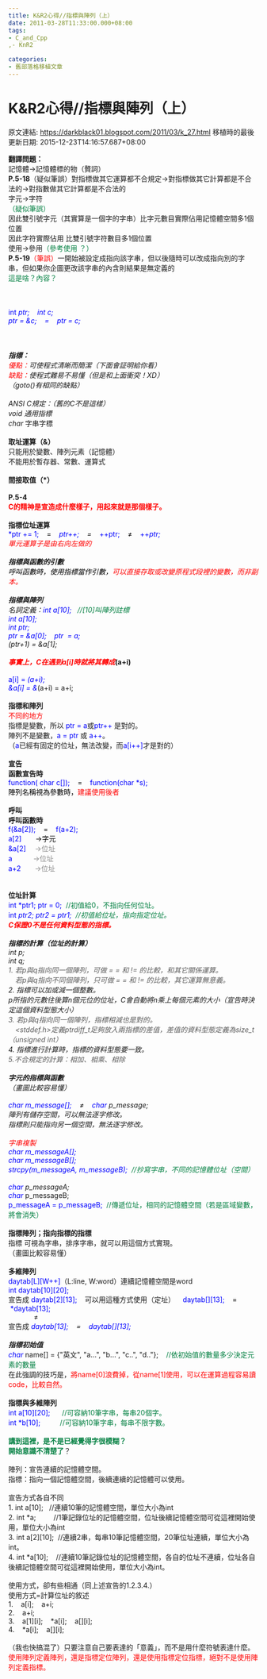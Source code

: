 ```yaml
---
title: K&R2心得//指標與陣列（上）
date: 2011-03-28T11:33:00.000+08:00
tags: 
- C_and_Cpp
,- KnR2

categories:
- 舊部落格移植文章
---
```


# K&R2心得//指標與陣列（上）

原文連結: https://darkblack01.blogspot.com/2011/03/k_27.html
移植時的最後更新日期: 2015-12-23T14:16:57.687+08:00

<strong>翻譯問題：</strong><br />記憶體→記憶體標的物（贅詞）<br /><strong>P.5-18</strong>（疑似筆誤）對指標做其它運算都不合規定→對指標做其它計算都是不合法的→對指數做其它計算都是不合法的<br />字元→字符<br /><span style="color: #007f40;">（疑似筆誤）</span><br />因此雙引號字元（其實算是一個字的字串）比字元數目實際佔用記憶體空間多1個位置<br />因此字符實際佔用 比雙引號字符數目多1個位置<br />使用→參用<span style="color: #007f40;">（參考使用 ？）</span><br /><strong>P.5-19</strong><span style="color: red;">（筆誤）</span>一開始被設定成指向該字串，但以後隨時可以改成指向別的字串，但如果你企圖更改該字串的內含則結果是無定義的<br /><span style="color: #007f40;">這是啥？內容？</span><br /><br /><br /><br /><span style="color: blue;">int *ptr; &nbsp; &nbsp;int c;</span><br /><span style="color: blue;">ptr = &amp;c; &nbsp; &nbsp;= &nbsp; &nbsp;*ptr = c;</span><br /><br /><a name='more'></a><br /><br /><strong>指標：</strong><br /><span style="color: red;">優點：</span>可使程式清晰而簡潔（下面會証明給你看）<br /><span style="color: red;">缺點：</span>使程式難易不易懂（但是和上面衝突！XD）<br />（goto()有相同的缺點）<br /><br />ANSI C規定：（舊的C不是這樣）<br />void* 通用指標<br />char* 字串字標<br /><br /><strong>取址運算（&amp;）</strong><br />只能用於變數、陣列元素（記憶體）<br />不能用於暫存器、常數、運算式<br /><br /><strong>間接取值（*）</strong><br /><br /><strong>P.5-4</strong><br /><span style="color: red;"><strong>C的精神是宣造成什麼樣子，用起來就是那個樣子。</strong></span><br /><br /><strong>指標位址運算</strong><br /><span style="color: blue;">*ptr += 1;<span style="color: black;"> &nbsp; &nbsp;= &nbsp; &nbsp;</span>*ptr++;<span style="color: black;"> &nbsp; &nbsp;= &nbsp; &nbsp;</span>*++ptr;<span style="color: black;"> &nbsp; &nbsp;≠ &nbsp; &nbsp;</span>++*ptr;</span><br /><span style="color: red;">單元運算子是由右向左做的</span><br /><br /><strong>指標與函數的引數</strong><br /><span style="color: black;">呼叫函數時，使用指標當作引數</span><span style="color: red;"><span style="color: black;">，</span>可以直接存取或改變原程式段裡的變數，而非副本。</span><br /><br /><strong>指標與陣列</strong><br />名詞定義：<span style="color: blue;">int a[10];</span> &nbsp; <span style="color: #007f40;">//[10]叫陣列註標</span><br /><span style="color: blue;">int a[10];</span><br /><span style="color: blue;">int *ptr;</span><br /><span style="color: blue;">ptr = &amp;a[0]; &nbsp; &nbsp;ptr &nbsp;= a;</span><br /><span style="color: blue;">*(ptr+1) = &amp;a[1];</span><br /><br /><strong><span style="color: red;">事實上，C在遇到a[i]時就將其轉成*(a+i)</span></strong><br /><br /><span style="color: blue;">a[i] = *(a+i);</span><br /><span style="color: blue;">&amp;a[i] = &amp;*(a+i) = a+i;</span><br /><br /><strong>指標和陣列</strong><br /><span style="color: red;">不同的地方</span><br />指標是變數，所以 <span style="color: blue;">ptr = a</span>或<span style="color: blue;">ptr++</span> 是對的。<br />陣列不是變數，<span style="color: blue;">a = ptr </span>或 <span style="color: blue;">a++</span>。<br />（<span style="color: blue;">a</span>已經有固定的位址，無法改變，而<span style="color: blue;">a[i++]</span>才是對的）<br /><br /><strong>宣告</strong><br /><strong>函數宣告時</strong><br /><span style="color: blue;">function( char c[]); &nbsp; &nbsp;<span style="color: black;">=</span> &nbsp; &nbsp;function(char *s);</span><br /><span style="color: red;"><span style="color: black;">陣列名稱視為參數時，</span>建議使用後者</span><br /><br /><strong>呼叫</strong><br /><strong>呼叫函數時</strong><br /><span style="color: blue;">f(&amp;a[2]); &nbsp; &nbsp;<span style="color: black;">=</span> &nbsp; &nbsp;f(a+2);</span><br /><span style="color: blue;">a[2</span><span style="color: blue;">]</span><span style="color: blue;">　　<span style="color: black;">→字元</span></span><br /><span style="color: blue;">&amp;a[2]　&nbsp;<span style="color: #8b8b8b;">→位址</span></span><br /><span style="color: blue;">a　　　<span style="color: #8b8b8b;">→位址</span></span><br /><span style="color: blue;">a+2　　<span style="color: #8b8b8b;">→位址</span></span><br /><br /><br /><strong>位址計算</strong><br /><span style="color: blue;">int *ptr1; ptr = 0; <span style="color: #007f40;">&nbsp;//初值給0，不指向任何位址。</span></span><br /><span style="color: blue;">int *ptr2; ptr2 = ptr1; &nbsp;<span style="color: #007f40;">//初值給位址，指向指定位址。</span></span><br /><strong><span style="color: red;">C保證0不是任何資料型態的指標。</span></strong><br /><br /><strong>指標的計算（位址的計算）</strong><br />int *p;<br />int *q;<br /><span style="color: #5b5b5b;">1. 若p與q指向同一個陣列，可做 = = 和 != 的比較，和其它關係運算。</span><br /><span style="color: #5b5b5b;">　若p與q指向不同個陣列，只可做 = = 和 != 的比較，其它運算無意義。</span><br />2. 指標可以加或減一個整數。<br />p所指的元數往後算n個元位的位址，C會自動將n乘上每個元素的大小（宣告時決定這個資料型態大小）<br /><span style="color: #5b5b5b;">3. 若p與q指向同一個陣列，指標相減也是對的。</span><br /><span style="color: #5b5b5b;">　&lt;stddef.h&gt;定義ptrdiff_t足夠放入兩指標的差值，差值的資料型態定義為size_t（unsigned int）</span><br />4. 指標進行計算時，指標的資料型態要一致。<br /><span style="color: #5b5b5b;">5.不合規定的計算：相加、相乘、相除</span><br /><br /><strong>字元的指標與函數</strong><br />（畫圖比較容易懂）<br /><br /><span style="color: blue;">char m_message[]; &nbsp; &nbsp;<span style="color: black;">≠ </span>&nbsp; &nbsp;char* p_message;</span><br />陣列有儲存空間，可以無法逐字修改。<br />指標則只能指向另一個空間，無法逐字修改。<br /><br /><span style="color: red;">字串複製</span><br /><span style="color: blue;">char m_messageA[];</span><br /><span style="color: blue;">char m_messageB[];</span><br /><span style="color: blue;">strcpy(m_messageA, m_messageB);</span> <span style="color: #007f40;">&nbsp;//抄寫字串，不同的記憶體位址（空間）</span><br /><br /><span style="color: blue;">char* p_messageA;</span><br /><span style="color: blue;">char* p_messageB;</span><br /><span style="color: blue;">p_messageA = p_messageB;</span> <span style="color: #007f40;">&nbsp;//傳遞位址，相同的記憶體空間（若是區域變數，將會消失）</span><br /><br /><strong>指標陣列；指向指標的指標</strong><br />指標 可視為字串，排序字串，就可以用這個方式實現。<br />（畫圖比較容易懂）<br /><br /><strong>多維陣列</strong><br /><span style="color: blue;">daytab[L][W++]</span>（L:line, W:word）連續記憶體空間是word<br /><span style="color: blue;">int daytab[10][20];</span><br />宣告成 <span style="color: blue;">daytab[2][13];</span> &nbsp; &nbsp;可以用這種方式使用（定址） &nbsp; &nbsp;<span style="color: blue;">daytab[][13]; &nbsp; &nbsp;<span style="color: black;">=</span> &nbsp; &nbsp;*daytab[13];</span><br />&nbsp;&nbsp; &nbsp; &nbsp; &nbsp; &nbsp; &nbsp; ≠<br />宣告成 <span style="color: blue;">*daytab[13]; &nbsp; &nbsp;<span style="color: black;">=</span> &nbsp; &nbsp;daytab[][13];</span><br /><br /><strong>指標初始值</strong><br /><span style="color: blue;">char* name[] = {"英文", "a...", "b...", "c..", "d.."};</span> &nbsp; <span style="color: #007f40;">&nbsp;//依初始值的數量多少決定元素的數量</span><br />在此強調的技巧是，<span style="color: red;">將name[0]浪費掉，從name[1]使用，可以在運算過程容易讀code，比較自然。</span><br /><br /><strong>指標與多維陣列</strong><br /><span style="color: blue;">int a[10][20];</span> &nbsp; &nbsp; <span style="color: #007f40;">&nbsp;//可容納10筆字串，每串20個字。</span><br /><span style="color: blue;">int *b[10];</span> &nbsp; &nbsp; &nbsp; &nbsp;<span style="color: #007f40;"> &nbsp;//可容納10筆字串，每串不限字數。</span><br /><br /><strong><span style="color: #007f40;">講到這裡，是不是已經覺得字很模糊？</span></strong><br /><strong><span style="color: #007f40;">開始意識不清楚了</span></strong>？<br /><br />陣列：宣告連續的記憶體空間。<br />指標：指向一個記憶體空間，後續連續的記憶體可以使用。<br /><br />宣告方式各自不同<br />1. int a[10]; &nbsp; //連續10筆的記憶體空間，單位大小為int<br />2. int *a; &nbsp; &nbsp; &nbsp; &nbsp; //1筆記錄位址的記憶體空間，位址後續記憶體空間可從這裡開始使用，單位大小為int<br />3. int a[2][10]; &nbsp;//連續2串，每串10筆記憶體空間，20筆位址連續，單位大小為int。<br />4. int *a[10]; &nbsp; &nbsp;//連續10筆記錄位址的記憶體空間，各自的位址不連續，位址各自後續記憶體空間可從這裡開始使用，單位大小為int。<br /><br />使用方式，卻有些相通（同上述宣告的1.2.3.4.）<br />使用方式=計算位址的敘述<br />1. &nbsp; &nbsp;a[i]; &nbsp; &nbsp;a+i;<br />2. &nbsp; &nbsp;a+i;<br />3. &nbsp; &nbsp;a[1][i]; &nbsp; &nbsp;*a[i]; &nbsp; &nbsp;a[][i];<br />4. &nbsp; &nbsp;*a[i]; &nbsp; &nbsp;a[][i];<br /><br />（我也快搞混了）只要注意自己要表達的「意義」，而不是用什麼符號表達什麼。<br /><span style="color: red;">使用陣列定義陣列，還是指標定位陣列，還是使用指標定位指標，絕對不是使用陣列定義指標。</span>
